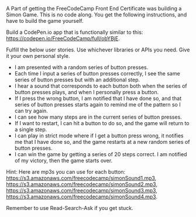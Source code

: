 A Part of getting the FreeCodeCamp Front End Certificate was building a Simon Game.
This is no code along. 
You get the following instructions, and have to build the game yourself. 

Build a CodePen.io app that is functionally similar to this: https://codepen.io/FreeCodeCamp/full/obYBjE.

Fulfill the below user stories. Use whichever libraries or APIs you need. Give it your own personal style.
  - I am presented with a random series of button presses.
  - Each time I input a series of button presses correctly, I see the same series of button presses but with an additional step.
  - I hear a sound that corresponds to each button both when the series of button presses plays, and when I personally press a button.
  - If I press the wrong button, I am notified that I have done so, and that series of button presses starts again to remind me of the pattern so I can try again.
  - I can see how many steps are in the current series of button presses.
  - If I want to restart, I can hit a button to do so, and the game will return to a single step.
  - I can play in strict mode where if I get a button press wrong, it notifies me that I have done so, and the game restarts at a new random series of button presses.
  - I can win the game by getting a series of 20 steps correct. I am notified of my victory, then the game starts over.

Hint: Here are mp3s you can use for each button: https://s3.amazonaws.com/freecodecamp/simonSound1.mp3, https://s3.amazonaws.com/freecodecamp/simonSound2.mp3, https://s3.amazonaws.com/freecodecamp/simonSound3.mp3, https://s3.amazonaws.com/freecodecamp/simonSound4.mp3.

Remember to use Read-Search-Ask if you get stuck.
